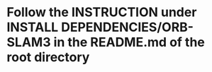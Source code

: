# Follow the INSTRUCTION under INSTALL DEPENDENCIES/ORB-SLAM3 in the README.md of the root directory
